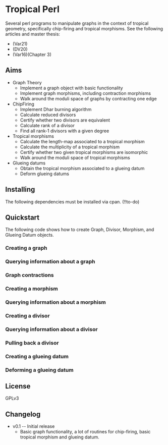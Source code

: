 # Tropical Perl
Several perl programs to manipulate graphs in the context of tropical geometry, specifically chip-firing and tropical morphisms. See the following articles and master thesis:

* (Var21)
* (DV20)
* (Var16)(Chapter 3)

## Aims 
* Graph Theory
    * Implement a graph object with basic functionality
    * Implement graph morphisms, including contraction morphisms
    * Walk around the moduli space of graphs by contracting one edge
* ChipFiring
    * Implement Dhar burning algorithm
    * Calculate reduced divisors
    * Certify whether two divisors are equivalent
    * Calculate rank of a divisor
    * Find all rank-1 divisors with a given degree
* Tropical morphisms
    * Calculate the length-map associated to a tropical morphism
    * Calculate the multiplicity of a tropical morphism
    * Certify whether two given tropical morphisms are isomorphic
    * Walk around the moduli space of tropical morphisms
* Glueing datums
    * Obtain the tropical morphism associated to a glueing datum
    * Deform glueing datums

## Installing
The following dependencies must be installed via cpan.
(!!to-do)

## Quickstart
The following code shows how to create Graph, Divisor, Morphism, and Glueing Datum objects.

### Creating a graph

### Querying information about a graph

### Graph contractions

### Creating a morphism

### Querying information about a morphism

### Creating a divisor

### Querying information about a divisor

### Pulling back a divisor

### Creating a glueing datum

### Deforming a glueing datum
## License
GPLv3

## Changelog
* v0.1 -- Initial release
    * Basic graph functionality, a lot of routines for chip-firing, basic tropical morphism and glueing datum.
